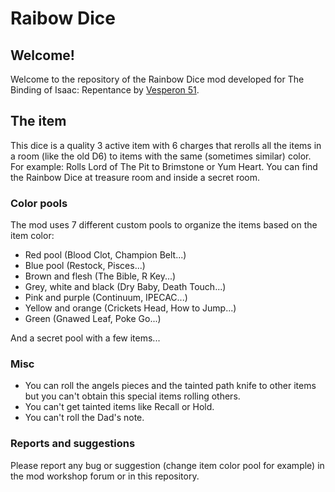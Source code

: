 # Raibow Dice

## Welcome!

Welcome to the repository of the Rainbow Dice mod developed for The Binding of Isaac: Repentance by [Vesperon 51](https://steamcommunity.com/id/vesperon51/).

## The item

This dice is a quality 3 active item with 6 charges that rerolls all the items in a room (like the old D6) to items with the same (sometimes similar) color. For example: Rolls Lord of The Pit to Brimstone or Yum Heart. You can find the Rainbow Dice at treasure room and inside a secret room.

### Color pools

The mod uses 7 different custom pools to organize the items based on the item color:
- Red pool (Blood Clot, Champion Belt...)
- Blue pool (Restock, Pisces...)
- Brown and flesh (The Bible, R Key...)
- Grey, white and black (Dry Baby, Death Touch...)
- Pink and purple (Continuum, IPECAC...)
- Yellow and orange (Crickets Head, How to Jump...)
- Green (Gnawed Leaf, Poke Go...)

And a secret pool with a few items...

### Misc

- You can roll the angels pieces and the tainted path knife to other items but you can't obtain this special items rolling others.
- You can't get tainted items like Recall or Hold.
- You can't roll the Dad's note.

### Reports and suggestions

Please report any bug or suggestion (change item color pool for example) in the mod workshop forum or in this repository.

